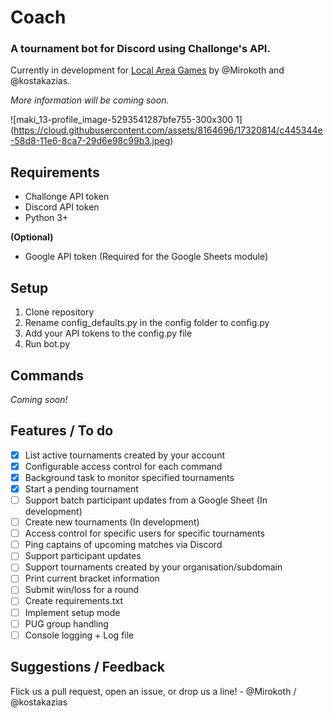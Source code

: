 # Coach
### A tournament bot for Discord using Challonge's API.
Currently in development for [Local Area Games](https://www.localareagames.com/) by @Mirokoth and @kostakazias.

_More information will be coming soon._

![maki_13-profile_image-5293541287bfe755-300x300 1]
(https://cloud.githubusercontent.com/assets/8164696/17320814/c445344e-58d8-11e6-8ca7-29d6e98c99b3.jpeg)

## Requirements
- Challonge API token
- Discord API token
- Python 3+

**(Optional)**
- Google API token (Required for the Google Sheets module)

## Setup

1. Clone repository
2. Rename config_defaults.py in the config folder to config.py
3. Add your API tokens to the config.py file
4. Run bot.py

## Commands
_Coming soon!_

## Features / To do

- [x] List active tournaments created by your account
- [x] Configurable access control for each command
- [x] Background task to monitor specified tournaments
- [x] Start a pending tournament
- [ ] Support batch participant updates from a Google Sheet (In development)
- [ ] Create new tournaments (In development)
- [ ] Access control for specific users for specific tournaments
- [ ] Ping captains of upcoming matches via Discord
- [ ] Support participant updates
- [ ] Support tournaments created by your organisation/subdomain
- [ ] Print current bracket information
- [ ] Submit win/loss for a round
- [ ] Create requirements.txt
- [ ] Implement setup mode
- [ ] PUG group handling
- [ ] Console logging + Log file

## Suggestions / Feedback
Flick us a pull request, open an issue, or drop us a line! - @Mirokoth / @kostakazias
